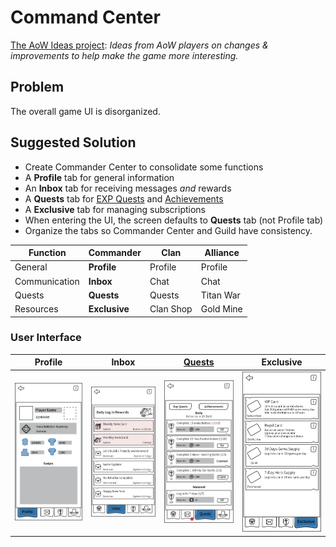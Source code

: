 # Command Center

[The AoW Ideas project](https://github.com/nefarious-kitsune/aow.ideas):
*Ideas from AoW players on changes & improvements to help make the game more interesting.*

## Problem

The overall game UI is disorganized.

## Suggested Solution

* Create Commander Center to consolidate some functions
* A **Profile** tab for general information
* An **Inbox** tab for receiving messages *and* rewards
* A **Quests** tab for [EXP Quests](../quests/exp-quests) and [Achievements](../quests/achievements)
* A **Exclusive** tab for managing subscriptions
* When entering the UI, the screen defaults to **Quests** tab (not Profile tab)
* Organize the tabs so Commander Center and Guild have consistency.

| Function      | Commander        | Clan      | Alliance  |
| ------------- | ---------------- | ----------| --------- |
| General       | **Profile**      | Profile   | Profile   |
| Communication | **Inbox**        | Chat      | Chat      |
| Quests        | **Quests**       | Quests    | Titan War |
| Resources     | **Exclusive**    | Clan Shop | Gold Mine |

### User Interface

| Profile | Inbox   | [Quests](../quests/exp-quests)   | Exclusive     |
| ------- | ------- | -------- |-------------- |
|![Example](../images/ui-command-center-profile.png)|![Example](../images/ui-command-center-inbox.png)|![Example](../images/ui-command-center-exp-quest.png)|![Example](../images/ui-command-center-subscription.png)|


